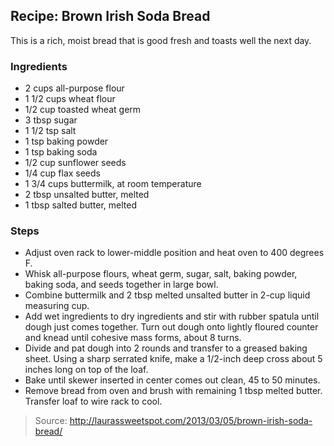 ## Recipe: Brown Irish Soda Bread
This is a rich, moist bread that is good fresh and toasts well the next day.  


### Ingredients
 - 2 cups all-purpose flour
 - 1 1/2 cups wheat flour
 - 1/2 cup toasted wheat germ
 - 3 tbsp sugar
 - 1 1/2 tsp salt
 - 1 tsp baking powder
 - 1 tsp baking soda
 - 1/2 cup sunflower seeds
 - 1/4 cup flax seeds
 - 1 3/4 cups buttermilk, at room temperature
 - 2 tbsp unsalted butter, melted
 - 1 tbsp salted butter, melted

### Steps
 - Adjust oven rack to lower-middle position and heat oven to 400 degrees F.
 - Whisk all-purpose flours, wheat germ, sugar, salt, baking powder, baking soda, and seeds together in large bowl.
 - Combine buttermilk and 2 tbsp melted unsalted butter in 2-cup liquid measuring cup.
 - Add wet ingredients to dry ingredients and stir with rubber spatula until dough just comes together. Turn out dough onto lightly floured counter and knead until cohesive mass forms, about 8 turns.
 - Divide and pat dough into 2 rounds and transfer to a greased baking sheet. Using a sharp serrated knife, make a 1/2-inch deep cross about 5 inches long on top of the loaf.
 - Bake until skewer inserted in center comes out clean, 45 to 50 minutes.
 - Remove bread from oven and brush with remaining 1 tbsp melted butter. Transfer loaf to wire rack to cool.

> Source: http://laurassweetspot.com/2013/03/05/brown-irish-soda-bread/